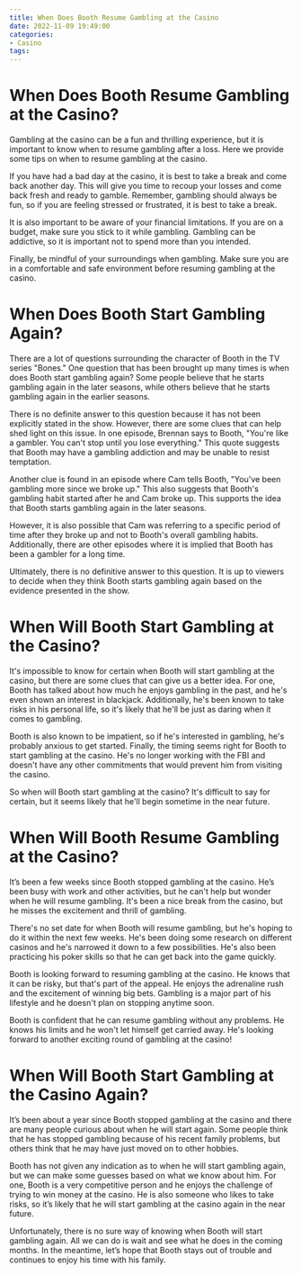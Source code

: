 ```yaml
---
title: When Does Booth Resume Gambling at the Casino
date: 2022-11-09 19:49:00
categories:
- Casino
tags:
---
```



#  When Does Booth Resume Gambling at the Casino?

Gambling at the casino can be a fun and thrilling experience, but it is important to know when to resume gambling after a loss. Here we provide some tips on when to resume gambling at the casino.

If you have had a bad day at the casino, it is best to take a break and come back another day. This will give you time to recoup your losses and come back fresh and ready to gamble. Remember, gambling should always be fun, so if you are feeling stressed or frustrated, it is best to take a break.

It is also important to be aware of your financial limitations. If you are on a budget, make sure you stick to it while gambling. Gambling can be addictive, so it is important not to spend more than you intended.

Finally, be mindful of your surroundings when gambling. Make sure you are in a comfortable and safe environment before resuming gambling at the casino.

#  When Does Booth Start Gambling Again?

There are a lot of questions surrounding the character of Booth in the TV series "Bones." One question that has been brought up many times is when does Booth start gambling again? Some people believe that he starts gambling again in the later seasons, while others believe that he starts gambling again in the earlier seasons.

There is no definite answer to this question because it has not been explicitly stated in the show. However, there are some clues that can help shed light on this issue. In one episode, Brennan says to Booth, "You're like a gambler. You can't stop until you lose everything." This quote suggests that Booth may have a gambling addiction and may be unable to resist temptation.

Another clue is found in an episode where Cam tells Booth, "You've been gambling more since we broke up." This also suggests that Booth's gambling habit started after he and Cam broke up. This supports the idea that Booth starts gambling again in the later seasons.

However, it is also possible that Cam was referring to a specific period of time after they broke up and not to Booth's overall gambling habits. Additionally, there are other episodes where it is implied that Booth has been a gambler for a long time.

Ultimately, there is no definitive answer to this question. It is up to viewers to decide when they think Booth starts gambling again based on the evidence presented in the show.

#  When Will Booth Start Gambling at the Casino?

It's impossible to know for certain when Booth will start gambling at the casino, but there are some clues that can give us a better idea. For one, Booth has talked about how much he enjoys gambling in the past, and he's even shown an interest in blackjack. Additionally, he's been known to take risks in his personal life, so it's likely that he'll be just as daring when it comes to gambling.

Booth is also known to be impatient, so if he's interested in gambling, he's probably anxious to get started. Finally, the timing seems right for Booth to start gambling at the casino. He's no longer working with the FBI and doesn't have any other commitments that would prevent him from visiting the casino.

So when will Booth start gambling at the casino? It's difficult to say for certain, but it seems likely that he'll begin sometime in the near future.

#  When Will Booth Resume Gambling at the Casino?

It’s been a few weeks since Booth stopped gambling at the casino. He’s been busy with work and other activities, but he can't help but wonder when he will resume gambling. It's been a nice break from the casino, but he misses the excitement and thrill of gambling.

There's no set date for when Booth will resume gambling, but he's hoping to do it within the next few weeks. He's been doing some research on different casinos and he's narrowed it down to a few possibilities. He's also been practicing his poker skills so that he can get back into the game quickly.

Booth is looking forward to resuming gambling at the casino. He knows that it can be risky, but that's part of the appeal. He enjoys the adrenaline rush and the excitement of winning big bets. Gambling is a major part of his lifestyle and he doesn't plan on stopping anytime soon.

Booth is confident that he can resume gambling without any problems. He knows his limits and he won't let himself get carried away. He's looking forward to another exciting round of gambling at the casino!

#  When Will Booth Start Gambling at the Casino Again?

It’s been about a year since Booth stopped gambling at the casino and there are many people curious about when he will start again. Some people think that he has stopped gambling because of his recent family problems, but others think that he may have just moved on to other hobbies.

Booth has not given any indication as to when he will start gambling again, but we can make some guesses based on what we know about him. For one, Booth is a very competitive person and he enjoys the challenge of trying to win money at the casino. He is also someone who likes to take risks, so it’s likely that he will start gambling at the casino again in the near future.

Unfortunately, there is no sure way of knowing when Booth will start gambling again. All we can do is wait and see what he does in the coming months. In the meantime, let’s hope that Booth stays out of trouble and continues to enjoy his time with his family.